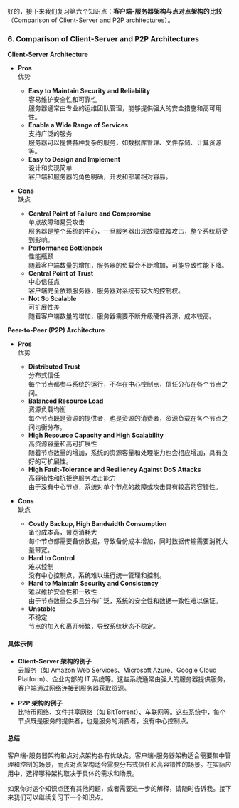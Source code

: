 好的，接下来我们复习第六个知识点：**客户端-服务器架构与点对点架构的比较**（Comparison of Client-Server and P2P architectures）。

### 6. Comparison of Client-Server and P2P Architectures

**Client-Server Architecture**

- **Pros**  
  优势  
  - **Easy to Maintain Security and Reliability**  
    容易维护安全性和可靠性  
    服务器通常由专业的运维团队管理，能够提供强大的安全措施和高可用性。  
  - **Enable a Wide Range of Services**  
    支持广泛的服务  
    服务器可以提供各种复杂的服务，如数据库管理、文件存储、计算资源等。  
  - **Easy to Design and Implement**  
    设计和实现简单  
    客户端和服务器的角色明确，开发和部署相对容易。

- **Cons**  
  缺点  
  - **Central Point of Failure and Compromise**  
    单点故障和易受攻击  
    服务器是整个系统的中心，一旦服务器出现故障或被攻击，整个系统将受到影响。  
  - **Performance Bottleneck**  
    性能瓶颈  
    随着客户端数量的增加，服务器的负载会不断增加，可能导致性能下降。  
  - **Central Point of Trust**  
    中心信任点  
    客户端完全依赖服务器，服务器对系统有较大的控制权。  
  - **Not So Scalable**  
    可扩展性差  
    随着客户端数量的增加，服务器需要不断升级硬件资源，成本较高。

**Peer-to-Peer (P2P) Architecture**

- **Pros**  
  优势  
  - **Distributed Trust**  
    分布式信任  
    每个节点都参与系统的运行，不存在中心控制点，信任分布在各个节点之间。  
  - **Balanced Resource Load**  
    资源负载均衡  
    每个节点既是资源的提供者，也是资源的消费者，资源负载在各个节点之间均衡分布。  
  - **High Resource Capacity and High Scalability**  
    高资源容量和高可扩展性  
    随着节点数量的增加，系统的资源容量和处理能力也会相应增加，具有良好的可扩展性。  
  - **High Fault-Tolerance and Resiliency Against DoS Attacks**  
    高容错性和抗拒绝服务攻击能力  
    由于没有中心节点，系统对单个节点的故障或攻击具有较高的容错性。

- **Cons**  
  缺点  
  - **Costly Backup, High Bandwidth Consumption**  
    备份成本高，带宽消耗大  
    每个节点都需要备份数据，导致备份成本增加，同时数据传输需要消耗大量带宽。  
  - **Hard to Control**  
    难以控制  
    没有中心控制点，系统难以进行统一管理和控制。  
  - **Hard to Maintain Security and Consistency**  
    难以维护安全性和一致性  
    由于节点数量众多且分布广泛，系统的安全性和数据一致性难以保证。  
  - **Unstable**  
    不稳定  
    节点的加入和离开频繁，导致系统状态不稳定。

#### **具体示例**

- **Client-Server 架构的例子**  
  云服务（如 Amazon Web Services、Microsoft Azure、Google Cloud Platform）、企业内部的 IT 系统等。这些系统通常由强大的服务器提供服务，客户端通过网络连接到服务器获取资源。

- **P2P 架构的例子**  
  比特币网络、文件共享网络（如 BitTorrent）、车联网等。这些系统中，每个节点既是服务的提供者，也是服务的消费者，没有中心控制点。

#### **总结**

客户端-服务器架构和点对点架构各有优缺点。客户端-服务器架构适合需要集中管理和控制的场景，而点对点架构适合需要分布式信任和高容错性的场景。在实际应用中，选择哪种架构取决于具体的需求和场景。

如果你对这个知识点还有其他问题，或者需要进一步的解释，请随时告诉我。接下来我们可以继续复习下一个知识点。
